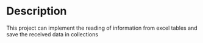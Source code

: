 # Description

This project can implement the reading of information from excel tables and save the received data in collections
